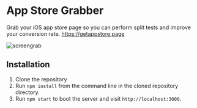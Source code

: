 # App Store Grabber

Grab your iOS app store page so you can perform split tests and improve your conversion rate. https://getappstore.page

![screengrab](https://cldup.com/lGXH4cfVD2.jpg "Screengrab")

## Installation

1. Clone the repository
2. Run `npm install` from the command line in the cloned repository directory.
3. Run `npm start` to boot the server and visit `http://localhost:3000`.
